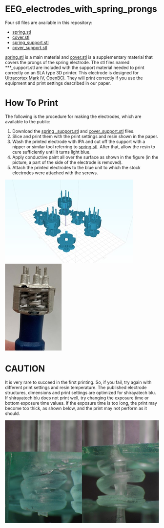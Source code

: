 # EEG_electrodes_with_spring_prongs

Four stl files are available in this repository: 
- [spring.stl][1]
- [cover.stl][2]
- [spring_support.stl][3]
- [cover_support.stl][4]

[spring.stl][1] is a main material and [cover.stl][1] is a supplementary material that covers the prongs of the spring electrode. The stl files named ***_support.stl are included with the support material needed to print correctly on an SLA type 3D printer.
This electrode is designed for [Ultracortex Mark IV, OpenBCI](https://docs.openbci.com/docs/04AddOns/01-Headwear/MarkIV). They will print correctly if you use the equipment and print settings described in our paper.

# How To Print
The following is the procedure for making the electrodes, which are available to the public:
1. Download the [spring _support.stl][3] and [cover_support.stl][4] files.
2. Slice and print them with the print settings and resin shown in the paper. 
3. Wash the printed electrode with IPA and cut off the support with a nipper or similar tool referring to [spring.stl][1]. After that, allow the resin to cure sufficiently until it turns light blue.
4. Apply conductive paint all over the surface as shown in the figure (in the picture, a part of the side of the electrode is removed).
5. Attach the printed electrodes to the blue unit to which the stock electrodes were attached with the screws.

![electrodes print settings](https://github.com/1nakatan/omake/blob/master/img1.jpg "Slice and print")
![PAINT](https://github.com/1nakatan/omake/blob/master/img2.jpg "Cpnductive paste painting")

# CAUTION
It is very rare to succeed in the first printing. So, if you fail, try again with different print settings and resin temperature.
The published electrode structures, dimensions and print settings are optimized for shirayatech blu. If shirayatech blu does not print well, try changing the exposure time or bottom exposure time values. If the exposure time is too long, the print may become too thick, as shown below, and the print may not perform as it should.

![ERROR](https://github.com/1nakatan/omake/blob/master/img3.jpg "Exposure time is too long")

[1]:https://github.com/1nakatan/EEG_electrodes_with_coiled-spring_prongs/blob/master/spring.stl
[2]:https://github.com/1nakatan/EEG_electrodes_with_coiled-spring_prongs/blob/master/cover.stl
[3]:https://github.com/1nakatan/EEG_electrodes_with_coiled-spring_prongs/blob/master/spring_support.stl
[4]:https://github.com/1nakatan/EEG_electrodes_with_coiled-spring_prongs/blob/master/cover_support.stl
